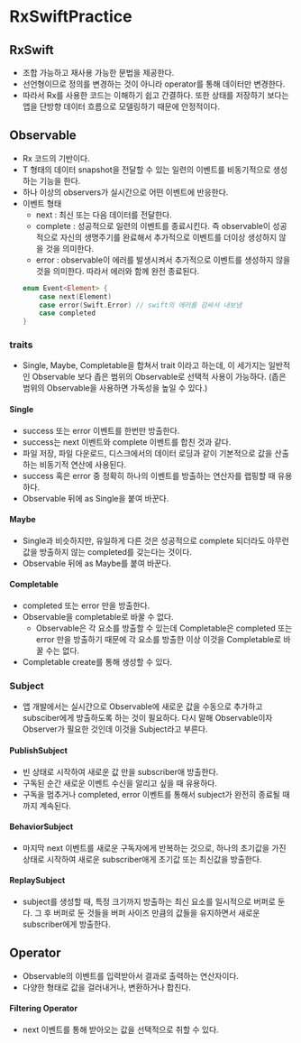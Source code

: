 # RxSwiftPractice
## RxSwift
* 조합 가능하고 재사용 가능한 문법을 제공한다.
* 선언형이므로 정의를 변경하는 것이 아니라 operator를 통해 데이터만 변경한다.
* 따라서 Rx를 사용한 코드는 이해하기 쉽고 간결하다. 또한 상태를 저장하기 보다는 앱을 단방향 데이터 흐름으로 모델링하기 때문에 안정적이다.
## Observable
* Rx 코드의 기반이다.
* T 형태의 데이터 snapshot을 전달할 수 있는 일련의 이벤트를 비동기적으로 생성하는 기능을 한다.
* 하나 이상의 observers가 실시간으로 어떤 이벤트에 반응한다.
* 이벤트 형태
	* next : 최신 또는 다음 데이터를 전달한다.
	* complete : 성공적으로 일련의 이벤트를 종료시킨다. 즉 observable이 성공적으로 자신의 생명주기를 완료해서 추가적으로 이벤트를 더이상 생성하지 않을 것을 의미한다.
	* error : observable이 에러를 발생시켜서 추가적으로 이벤트를 생성하지 않을 것을 의미한다. 따라서 에러와 함께 완전 종료된다.
  ```swift
  enum Event<Element> {
      case next(Element) 
      case error(Swift.Error) // swift의 에러를 감싸서 내보냄
      case completed 
  }
  ```
### traits
* Single, Maybe, Completable을 합쳐서 trait 이라고 하는데, 이 세가지는 일반적인 Observable 보다 좁은 범위의 Observable로 선택적 사용이 가능하다. (좁은 범위의 Observable을 사용하면 가독성을 높일 수 있다.)
#### Single
* success 또는 error 이벤트를 한번만 방출한다.
* success는 next 이벤트와 complete 이벤트를 합친 것과 같다.
* 파일 저장, 파일 다운로드, 디스크에서의 데이터 로딩과 같이 기본적으로 값을 산출하는 비동기적 연산에 사용된다.
* success 혹은 error 중 정확히 하나의 이벤트를 방출하는 연산자를 랩핑할 때 유용하다.
* Observable 뒤에 as Single을 붙여 바꾼다.
#### Maybe
* Single과 비슷하지만, 유일하게 다른 것은 성공적으로 complete 되더라도 아무런 값을 방출하지 않는 completed를 갖는다는 것이다.
* Observable 뒤에 as Maybe를 붙여 바꾼다.
#### Completable
* completed 또는 error 만을 방출한다.
* Observable을 completable로 바꿀 수 없다.
  * Observable은 각 요소를 방출할 수 있는데 Completable은 completed 또는 error 만을 방출하기 때문에 각 요소를 방출한 이상 이것을 Completable로 바꿀 수는 없다.
* Completable create를 통해 생성할 수 있다.
	
### Subject
* 앱 개발에서는 실시간으로 Observable에 새로운 값을 수동으로 추가하고 subsciber에게 방출하도록 하는 것이 필요하다. 다시 말해 Observable이자 Observer가 필요한 것인데 이것을 Subject라고 부른다.
#### PublishSubject 
* 빈 상태로 시작하여 새로운 값 만을 subscriber애 방출한다.
* 구독된 순간 새로운 이벤트 수신을 알리고 싶을 때 유용하다.
* 구독을 멈추거나 completed, error 이벤트를 통해서 subject가 완전히 종료될 때까지 계속된다.
#### BehaviorSubject
* 마지막 next 이벤트를 새로운 구독자에게 반복하는 것으로,  하나의 초기값을 가진 상태로 시작하여 새로운 subscriber애게 초기값 또는 최신값을 방출한다.
#### ReplaySubject
* subject를 생성할 때, 특정 크기까지 방출하는 최신 요소를 일시적으로 버퍼로 둔다. 그 후 버퍼로 둔 것들을 버퍼 사이즈 만큼의 값들을 유지하면서 새로운 subscriber에게 방출한다.

## Operator
* Observable의 이벤트를 입력받아서 결과로 출력하는 연산자이다.
* 다양한 형태로 값을 걸러내거나, 변환하거나 합친다.
#### Filtering Operator
* next 이벤트를 통해 받아오는 값을 선택적으로 취할 수 있다.
